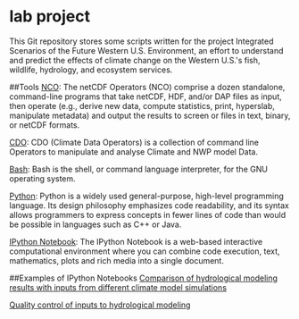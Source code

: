 lab project
===
This Git repository stores some scripts written for the project Integrated Scenarios of the Future Western U.S. Environment, 
an effort to understand and predict the effects of climate change on the Western U.S.'s fish, wildlife, hydrology, and ecosystem 
services.

##Tools
[NCO][1]: The netCDF Operators (NCO) comprise a dozen standalone, command-line programs that take netCDF, HDF, and/or DAP files as 
input, then operate (e.g., derive new data, compute statistics, print, hyperslab, manipulate metadata) and output the results 
to screen or files in text, binary, or netCDF formats.

[CDO][2]: CDO (Climate Data Operators) is a collection of command line Operators to manipulate and analyse Climate and NWP model 
Data.

[Bash][3]: Bash is the shell, or command language interpreter, for the GNU operating system. 

[Python][4]: Python is a widely used general-purpose, high-level programming language. Its design philosophy emphasizes 
code readability, and its syntax allows programmers to express concepts in fewer lines of code than would be possible in languages
such as C++ or Java.

[IPython Notebook][5]: The IPython Notebook is a web-based interactive computational environment where you can combine code execution, 
text, mathematics, plots and rich media into a single document.

##Examples of IPython Notebooks
[Comparison of hydrological modeling results with inputs from different climate model simulations][6]

[Quality control of inputs to hydrological modeling][7]

[1]:http://nco.sourceforge.net
[2]:https://code.zmaw.de/projects/cdo
[3]:http://www.gnu.org/software/bash/
[4]:https://www.python.org
[5]:http://ipython.org/notebook.html
[6]:http://nbviewer.ipython.org/github/jiaweih/lab/blob/master/notebooks/timeseries_meeting_two_models.ipynb
[7]:http://nbviewer.ipython.org/github/jiaweih/lab/blob/master/notebooks/qualityControl/Livneh%2014.ipynb
